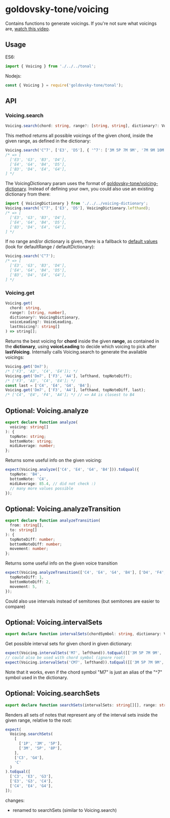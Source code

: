 # goldovsky-tone/voicing

Contains functions to generate voicings. If you're not sure what voicings are, [watch this video](https://www.youtube.com/watch?v=VR3o45Pwx9Y).

## Usage

ES6:

```js
import { Voicing } from './../../tonal';
```

Nodejs:

```js
const { Voicing } = require('goldovsky-tone/tonal');
```

## API

### Voicing.search

```ts
Voicing.search(chord: string, range?: [string, string], dictionary?: VoicingDictionary): string[][]
```

This method returns all possible voicings of the given chord, inside the given range, as defined in the dictionary:

```ts
Voicing.search('C^7', ['E3', 'D5'], { '^7': ['3M 5P 7M 9M', '7M 9M 10M 12P'] });
/* => [
  ['E3', 'G3', 'B3', 'D4'],
  ['E4', 'G4', 'B4', 'D5'],
  ['B3', 'D4', 'E4', 'G4'],
] */
```

The VoicingDictionary param uses the format of [goldovsky-tone/voicing-dictionary](../voicing-dictionary). Instead of defining your own, you could also use an existing dictionary from there:

```ts
import { VoicingDictionary } from './../../voicing-dictionary';
Voicing.search('C^7', ['E3', 'D5'], VoicingDictionary.lefthand);
/* => [
  ['E3', 'G3', 'B3', 'D4'],
  ['E4', 'G4', 'B4', 'D5'],
  ['B3', 'D4', 'E4', 'G4'],
] */
```

If no range and/or dictionary is given, there is a fallback to [default values](./index.ts) (look for defaultRange / defaultDictionary):

```ts
Voicing.search('C^7');
/* => [
  ['E3', 'G3', 'B3', 'D4'],
  ['E4', 'G4', 'B4', 'D5'],
  ['B3', 'D4', 'E4', 'G4'],
] */
```

### Voicing.get

```ts
Voicing.get(
  chord: string,
  range?: [string, number],
  dictionary?: VoicingDictionary,
  voiceLeading?: VoiceLeading,
  lastVoicing?: string[]
) => string[];
```

Returns the best voicing for **chord** inside the given **range**, as contained in the **dictionary**, using **voiceLeading** to decide which voicing to pick after **lastVoicing**. Internally calls Voicing.search to generate the available voicings:

```ts
Voicing.get('Dm7');
/* ['F3', 'A3', 'C4', 'E4']); */
Voicing.get('Dm7', ['F3', 'A4'], lefthand, topNoteDiff);
/* ['F3', 'A3', 'C4', 'E4']; */
const last = ['C4', 'E4', 'G4', 'B4'];
Voicing.get('Dm7', ['F3', 'A4'], lefthand, topNoteDiff, last);
/* ['C4', 'E4', 'F4', 'A4']; */ // => A4 is closest to B4
```

## Optional: Voicing.analyze

```ts
export declare function analyze(
  voicing: string[]
): {
  topNote: string;
  bottomNote: string;
  midiAverage: number;
};
```

Returns some useful info on the given voicing:

```ts
expect(Voicing.analyze(['C4', 'E4', 'G4', 'B4'])).toEqual({
  topNote: 'B4',
  bottomNote: 'C4',
  midiAverage: 85.4, // did not check :)
  // many more values possible
});
```

## Optional: Voicing.analyzeTransition

```ts
export declare function analyzeTransition(
  from: string[],
  to: string[]
): {
  topNoteDiff: number;
  bottomNoteDiff: number;
  movement: number;
};
```

Returns some useful info on the given voice transition

```ts
expect(Voicing.analyzeTransition(['C4', 'E4', 'G4', 'B4'], ['D4', 'F4', 'A4', 'C5'])).toEqual({
  topNoteDiff: 1,
  bottomNoteDiff: 2,
  movement: 5,
});
```

Could also use intervals instead of semitones (but semitones are easier to compare)

## Optional: Voicing.intervalSets

```ts
export declare function intervalSets(chordSymbol: string, dictionary: VoicingDictionary);
```

Get possible interval sets for given chord in given dictionary:

```ts
expect(Voicing.intervalSets('M7', lefthand)).toEqual([['3M 5P 7M 9M', '7M 9M 10M 12P']]);
// could also be used with chord symbol (ignore root)
expect(Voicing.intervalSets('CM7', lefthand)).toEqual([['3M 5P 7M 9M', '7M 9M 10M 12P']]);
```

Note that it works, even if the chord symbol "M7" is just an alias of the "^7" symbol used in the dictionary.

## Optional: Voicing.searchSets

```ts
export declare function searchSets(intervalSets: string[][], range: string[], root: string);
```

Renders all sets of notes that represent any of the interval sets inside the given range, relative to the root:

```ts
expect(
  Voicing.searchSets(
    [
      ['1P', '3M', '5P'],
      ['3M', '5P', '8P'],
    ],
    ['C3', 'G4'],
    'C'
  )
).toEqual([
  ['C3', 'E3', 'G3'],
  ['E3', 'G3', 'C4'],
  ['C4', 'E4', 'G4'],
]);
```

changes:

- renamed to searchSets (similar to Voicing.search)
